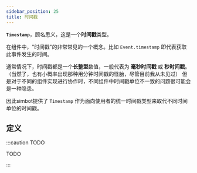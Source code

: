 ```yaml
---
sidebar_position: 25
title: 时间戳
---
```


**`Timestamp`**，顾名思义，这是一个**时间戳**类型。

在组件中，"时间戳"的非常常见的一个概念。比如 `Event.timestamp` 即代表获取此事件发生的时间。

通常情况下，时间戳都是一个**长整型**数值，一般代表为 **毫秒时间戳** 或 **秒时间戳**。
（当然了，也有小概率出现那种用分钟时间戳的怪胎，尽管目前我从未见过）
但是对于不同的组件实现进行协作时，不同组件中时间戳单位不一致的问题很可能会是一种隐患。


因此simbot提供了 `Timestamp` 作为面向使用者的统一时间戳类型来取代不同时间单位的时间戳。

## 定义



:::caution TODO

TODO

:::

